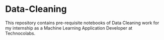 # Data-Cleaning
This repository contains  pre-requisite notebooks of Data Cleaning work for my internship as a Machine Learning Application Developer at Technocolabs. 
